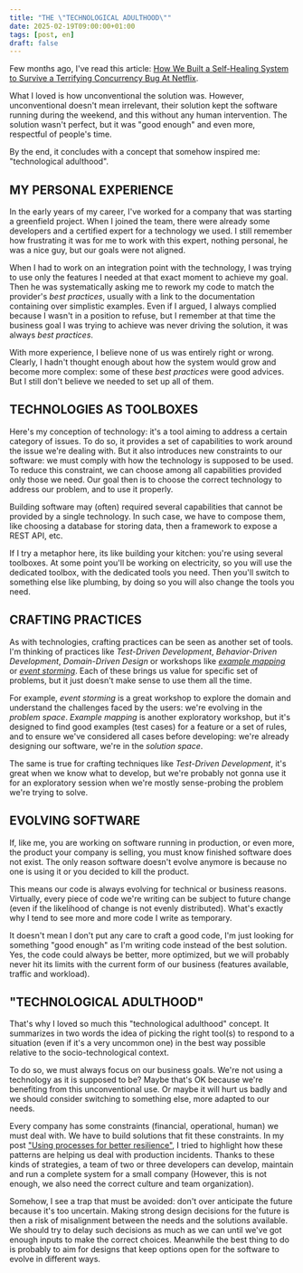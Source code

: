 ```yaml
---
title: "THE \"TECHNOLOGICAL ADULTHOOD\""
date: 2025-02-19T09:00:00+01:00
tags: [post, en]
draft: false
---
```


Few months ago, I've read this article: [How We Built a Self-Healing System to Survive a Terrifying Concurrency Bug At Netflix](https://pushtoprod.substack.com/p/netflix-terrifying-concurrency-bug).

What I loved is how unconventional the solution was. However, unconventional doesn't mean irrelevant, their solution kept the software running during the weekend, and this without any human intervention. The solution wasn't perfect, but it was "good enough" and even more, respectful of people's time.

By the end, it concludes with a concept that somehow inspired me: "technological adulthood".

## MY PERSONAL EXPERIENCE

In the early years of my career, I've worked for a company that was starting a greenfield project. When I joined the team, there were already some developers and a certified expert for a technology we used. I still remember how frustrating it was for me to work with this expert, nothing personal, he was a nice guy, but our goals were not aligned.  

When I had to work on an integration point with the technology, I was trying to use only the features I needed at that exact moment to achieve my goal. Then he was systematically asking me to rework my code to match the provider's _best practices_, usually with a link to the documentation containing over simplistic examples. Even if I argued, I always complied because I wasn't in a position to refuse, but I remember at that time the business goal I was trying to achieve was never driving the solution, it was always _best practices_.  

With more experience, I believe none of us was entirely right or wrong. Clearly, I hadn't thought enough about how the system would grow and become more complex: some of these _best practices_ were good advices. But I still don't believe we needed to set up all of them.  

## TECHNOLOGIES AS TOOLBOXES

Here's my conception of technology: it's a tool aiming to address a certain category of issues. To do so, it provides a set of capabilities to work around the issue we're dealing with. But it also introduces new constraints to our software: we must comply with how the technology is supposed to be used. To reduce this constraint, we can choose among all capabilities provided only those we need. Our goal then is to choose the correct technology to address our problem, and to use it properly.  

Building software may (often) required several capabilities that cannot be provided by a single technology. In such case, we have to compose them, like choosing a database for storing data, then a framework to expose a REST API, etc.  

If I try a metaphor here, its like building your kitchen: you're using several toolboxes. At some point you'll be working on electricity, so you will use the dedicated toolbox, with the dedicated tools you need. Then you'll switch to something else like plumbing, by doing so you will also change the tools you need.  

## CRAFTING PRACTICES

As with technologies, crafting practices can be seen as another set of tools. I'm thinking of practices like _Test-Driven Development_, _Behavior-Driven Development_, _Domain-Driven Design_ or workshops like _[example mapping](https://cucumber.io/blog/bdd/example-mapping-introduction/)_ or _[event storming](https://www.eventstorming.com/)_. Each of these brings us value for specific set of problems, but it just doesn't make sense to use them all the time.  

For example, _event storming_ is a great workshop to explore the domain and understand the challenges faced by the users: we're evolving in the _problem space_. _Example mapping_ is another exploratory workshop, but it's designed to find good examples (test cases) for a feature or a set of rules, and to ensure we've considered all cases before developing: we're already designing our software, we're in the _solution space_.

The same is true for crafting techniques like _Test-Driven Development_, it's great when we know what to develop, but we're probably not gonna use it for an exploratory session when we're mostly sense-probing the problem we're trying to solve.

## EVOLVING SOFTWARE

If, like me, you are working on software running in production, or even more, the product your company is selling, you must know finished software does not exist. The only reason software doesn't evolve anymore is because no one is using it or you decided to kill the product.

This means our code is always evolving for technical or business reasons. Virtually, every piece of code we're writing can be subject to future change (even if the likelihood of change is not evenly distributed). What's exactly why I tend to see more and more code I write as temporary.  

It doesn't mean I don't put any care to craft a good code, I'm just looking for something "good enough" as I'm writing code instead of the best solution. Yes, the code could always be better, more optimized, but we will probably never hit its limits with the current form of our business (features available, traffic and workload).  

## "TECHNOLOGICAL ADULTHOOD"

That's why I loved so much this "technological adulthood" concept. It summarizes in two words the idea of picking the right tool(s) to respond to a situation (even if it's a very uncommon one) in the best way possible relative to the socio-technological context.  

To do so, we must always focus on our business goals. We're not using a technology as it is supposed to be? Maybe that's OK because we're benefiting from this unconventional use. Or maybe it will hurt us badly and we should consider switching to something else, more adapted to our needs.  

Every company has some constraints (financial, operational, human) we must deal with. We have to build solutions that fit these constraints. In my post ["Using processes for better resilience"](/posts/using-processes-for-better-resilience), I tried to highlight how these patterns are helping us deal with production incidents. Thanks to these kinds of strategies, a team of two or three developers can develop, maintain and run a complete system for a small company (However, this is not enough, we also need the correct culture and team organization).  

Somehow, I see a trap that must be avoided: don't over anticipate the future because it's too uncertain. Making strong design decisions for the future is then a risk of misalignment between the needs and the solutions available. We should try to delay such decisions as much as we can until we've got enough inputs to make the correct choices. Meanwhile the best thing to do is probably to aim for designs that keep options open for the software to evolve in different ways.
